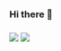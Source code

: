 ### Hi there 👋

### 
 <img src="https://img.shields.io/badge/Javascript-ffb13b?style=flat-square&logo=javascript&logoColor=white"/>
 <img src="https://img.shields.io/badge/react-0067a3?style=flat-square&logo=react&logoColor=white"/>
